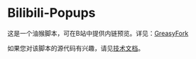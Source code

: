 # Bilibili-Popups
这是一个油猴脚本，可在B站中提供内链预览。详见：[GreasyFork](https://greasyfork.org/zh-CN/scripts/436958-bilibili-popups)

如果您对该脚本的源代码有兴趣，请见[技术文档](doc.md)。
